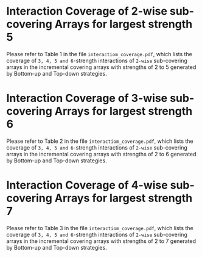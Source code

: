 # Interaction Coverage of 2-wise sub-covering Arrays  for largest strength 5
Please refer to Table 1 in the file `interactiom_coverage.pdf`, which lists the coverage of `3, 4, 5 and 6`-strength interactions of `2-wise` sub-covering arrays in the incremental covering arrays with strengths of 2 to 5 generated by Bottom-up and Top-down strategies.

# Interaction Coverage of 3-wise sub-covering Arrays for largest strength 6
Please refer to Table 2 in the file `interactiom_coverage.pdf`, which lists the coverage of `3, 4, 5 and 6`-strength interactions of `2-wise` sub-covering arrays in the incremental covering arrays with strengths of 2 to 6 generated by Bottom-up and Top-down strategies.

# Interaction Coverage of 4-wise sub-covering Arrays for largest strength 7
Please refer to Table 3 in the file `interactiom_coverage.pdf`, which lists the coverage of `3, 4, 5 and 6`-strength interactions of `2-wise` sub-covering arrays in the incremental covering arrays with strengths of 2 to 7 generated by Bottom-up and Top-down strategies.

